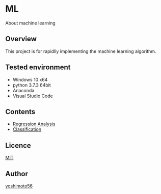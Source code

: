 # ML
About machine learning

## Overview

This project is for rapidlly implementing the machine learning algorithm.

## Tested environment

- Windows 10 x64
- python 3.7.3 64bit
- Anaconda
- Visual Studio Code

## Contents

- [Regression Analysis](https://github.com/yoshimoto56/ML/Regression)
- [Classification](https://github.com/yoshimoto56/ML/Classification)

## Licence

[MIT](https://github.com/yoshimoto56/ML/blob/master/LICENSE)


## Author

[yoshimoto56](https://github.com/yoshimoto56)
